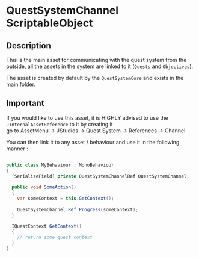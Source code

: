 # QuestSystemChannel <span>ScriptableObject</span>

## Description
This is the main asset for communicating with the quest system from the outside, all the assets in the system are linked to it (<span class='jdl-questsystem-quests-quest'>`Quests`</span> and <span class='jdl-questsystem-objectives-objective'>`Objectives`</span>).<br>

The asset is created by default by the <span class='jdl-questsystem-questsystemgeneral-questsystemcore'>`QuestSystemCore`</span> and exists in the main folder.<br>

<div class='alert'>

## Important
If you would like to use this asset, it is HIGHLY advised to use the <span class='jdl-jstudios-general-references'>`JInternalAssetReference`</span> to it by creating it <br>
go to AssetMenu &rarr; JStudios &rarr; Quest System &rarr; References &rarr; Channel<br>

You can then link it to any asset / behaviour and use it in the following manner : 
```cs

public class MyBehaviour : MonoBehaviour 
{
  [SerializeField] private QuestSystemChannelRef QuestSystemChannel;
  
  public void SomeAction() 
  {
    var someContext = this.GetContext();
    
    QuestSystemChannel.Ref.Progress(someContext);
  }

  IQuestContext GetContext() 
  {
    // return some quest context
  }
}

```

</div>
